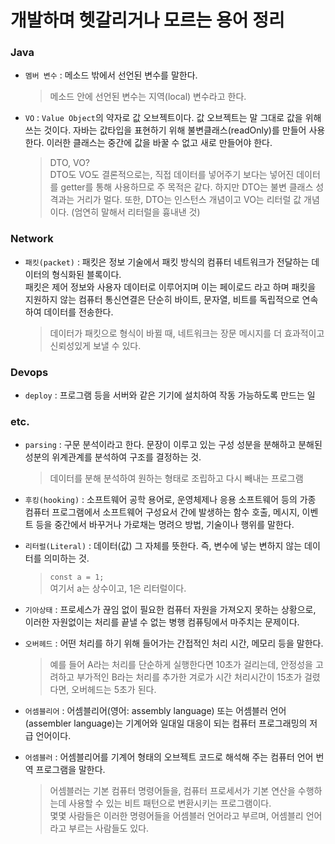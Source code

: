 # 개발하며 헷갈리거나 모르는 용어 정리

### Java
* `멤버 변수` : 메소드 밖에서 선언된 변수를 말한다.
    > 메소드 안에 선언된 변수는 지역(local) 변수라고 한다.

* `VO` : `Value Object`의 약자로 값 오브젝트이다. 값 오브젝트는 말 그대로 값을 위해 쓰는 것이다. 자바는 값타입을 표현하기 위해 불변클래스(readOnly)를 만들어 사용한다. 이러한 클래스는 중간에 값을 바꿀 수 없고 새로 만들어야 한다.
    > DTO, VO?   
DTO도 VO도 결론적으로는, 직접 데이터를 넣어주기 보다는 넣어진 데이터를 getter를 통해 사용하므로 주 목적은 같다. 하지만 DTO는 불변 클래스 성격과는 거리가 멀다. 또한, DTO는 인스턴스 개념이고 VO는 리터럴 값 개념이다. (엄연히 말해서 리터럴을 흉내낸 것)

### Network
* `패킷(packet)` : 패킷은 정보 기술에서 패킷 방식의 컴퓨터 네트워크가 전달하는 데이터의 형식화된 블록이다.  
패킷은 제어 정보와 사용자 데이터로 이루어지며 이는 페이로드 라고 하며
패킷을 지원하지 않는 컴퓨터 통신연결은 단순히 바이트, 문자열, 비트를 독립적으로 연속하여 데이터를 전송한다.  
    > 데이터가 패킷으로 형식이 바뀔 때, 네트워크는 장문 메시지를 더 효과적이고 신뢰성있게 보낼 수 있다.

### Devops
* `deploy` : 프로그램 등을 서버와 같은 기기에 설치하여 작동 가능하도록 만드는 일

### etc.
* `parsing` : 구문 분석이라고 한다. 문장이 이루고 있는 구성 성분을 분해하고 분해된 성분의 위계관계를 분석하여 구조를 결정하는 것.
    > 데이터를 분해 분석하여 원하는 형태로 조립하고 다시 빼내는 프로그램

* `후킹(hooking)` : 소프트웨어 공학 용어로, 운영체제나 응용 소프트웨어 등의 가종 컴퓨터 프로그램에서 소프트웨어 구성요서 간에 발생하는 함수 호출, 메시지, 이벤트 등을 중간에서 바꾸거나 가로채는 명려으 방법, 기술이나 행위를 말한다.

* `리터럴(Literal)` : 데이터(값) 그 자체를 뜻한다. 즉, 변수에 넣는 변하지 않는 데이터를 의미하는 것.
    > `const a = 1;`  
    여기서 a는 상수이고, 1은 리터럴이다. 

* `기아상태` : 프로세스가 끊임 없이 필요한 컴퓨터 자원을 가져오지 못하는 상황으로, 이러한 자원없이는 처리를 끝낼 수 없는 병행 컴퓨팅에서 마주치는 문제이다.

* `오버헤드` : 어떤 처리를 하기 위해 들어가는 간접적인 처리 시간, 메모리 등을 말한다.  
    > 예를 들어 A라는 처리를 단순하게 실행한다면 10초가 걸리는데,
    안정성을 고려하고 부가적인 B라는 처리를 추가한 겨로가 시간 처리시간이 15초가 걸렸다면,
    오버헤드는 5초가 된다.

* `어셈블리어` : 어셈블리어(영어: assembly language) 또는 어셈블러 언어(assembler language)는 기계어와 일대일 대응이 되는 컴퓨터 프로그래밍의 저급 언어이다.

* `어셈블러` : 어셈블리어를 기계어 형태의 오브젝트 코드로 해석해 주는 컴퓨터 언어 번역 프로그램을 말한다. 
    > 어셈블러는 기본 컴퓨터 명령어들을, 컴퓨터 프로세서가 기본 연산을 수행하는데 사용할 수 있는 비트 패턴으로 변환시키는 프로그램이다.  
    몇몇 사람들은 이러한 명령어들을 어셈블러 언어라고 부르며, 어셈블리 언어라고 부르는 사람들도 있다.

